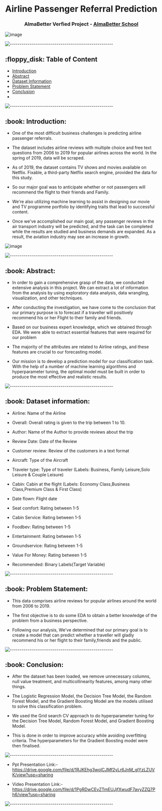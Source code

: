 <h1 align="center"> Airline Passenger Referral Prediction
 </h1>

<h3 align="center"> AlmaBetter Verfied Project - <a href="https://www.almabetter.com/"> AlmaBetter School </a> </h5>


![image](https://user-images.githubusercontent.com/92014177/163603808-d023f89a-da45-4ea5-9dcd-1291849d3f39.png)

<p> </p>

![-----------------------------------------------------](https://raw.githubusercontent.com/andreasbm/readme/master/assets/lines/rainbow.png)

<h2> :floppy_disk: Table of Content</h2>

  * [Introduction](#Introduction)
  * [Abstract](#Abstract)
  * [Dataset Information](#dataset-information)
  * [Problem Statement](#Problem-Statement)
  * [Conclusion](#Conclusion)
  * 

![-----------------------------------------------------](https://raw.githubusercontent.com/andreasbm/readme/master/assets/lines/rainbow.png)



<h2> :book: Introduction:</h2>

* One of the most difficult business challenges is predicting airline passenger referrals.

* The dataset includes airline reviews with multiple choice and free text questions from 2006 to 2019 for popular airlines across the world. In the spring of 2019, data will be scraped. 

* As of 2019, the dataset contains TV shows and movies available on Netflix. Fixable, a third-party Netflix search engine, provided the data for this study.

* So our major goal was to anticipate whether or not passengers will recommend the flight to their friends and Family.


* We're also utilizing machine learning to assist in designing our movie and TV programme portfolio by identifying traits that lead to successful content.

* Once we've accomplished our main goal, any passenger reviews in the air transport industry will be predicted, and the task can be completed while the results are studied and business demands are expanded. As a result, the aviation industry may see an increase in growth.


![image](https://user-images.githubusercontent.com/92014177/163606092-8ed67e57-5925-48d9-840b-e74c1c0da017.png)


![-----------------------------------------------------](https://raw.githubusercontent.com/andreasbm/readme/master/assets/lines/rainbow.png)


<h2> :book: Abstract:</h2>

* In order to gain a comprehensive grasp of the data, we conducted extensive analysis in this project. We can extract a lot of information from the analysis by using exploratory data analysis, data wrangling, visualization, and other techniques.

* After conducting the investigation, we have come to the conclusion that our primary purpose is to forecast if a traveller will positively recommend his or her Flight  to their family and friends.

* Based on our business expert knowledge, which we obtained through EDA. We were able to extract essential features that were required for our problem 

* The majority of the attributes are related to Airline ratings, and these features are crucial to our forecasting model.

* Our mission is to develop a prediction model for our classification task. With the help of a number of machine learning algorithms and hyperparameter tuning, the optimal model must be built in order to produce the most effective and realistic results.



![-----------------------------------------------------](https://raw.githubusercontent.com/andreasbm/readme/master/assets/lines/rainbow.png)


<h2> :book: Dataset information:</h2>


* Airline: Name of the Airline


* Overall: Overall rating is given to the trip between 1 to 10. 


* Author: Name of the Author to provide reviews about the trip 


* Review Date: Date of the Review


* Customer review: Review of the customers in a text format 


* Aircraft: Type of the Aircraft 


* Traveler type: Type of traveler (Labels: Business, Family Leisure,Solo Leisure & Couple Leisure) 


* Cabin: Cabin at the flight (Labels: Economy Class,Business Class,Premium Class & First Class)


* Date flown: Flight date 


* Seat comfort: Rating between 1-5 


* Cabin Service: Rating between 1-5 


* Foodbev: Rating between 1-5 

* Entertainment: Rating between 1-5 

* Groundservice: Rating between 1-5 

* Value For Money: Rating between 1-5 

* Recommended: Binary Labels(Target Variable)



![-----------------------------------------------------](https://raw.githubusercontent.com/andreasbm/readme/master/assets/lines/rainbow.png)

<h2> :book: Problem Statement:</h2>

* This data comprises airline reviews for popular airlines around the world from 2006 to 2019.

* The first objective is to do some EDA to obtain a better knowledge of the problem from a business perspective. 

* Following our analysis, We've determined that our primary goal is to create a model that can predict whether a traveller will gladly recommend his or her flight to their family,friends and the public.




![-----------------------------------------------------](https://raw.githubusercontent.com/andreasbm/readme/master/assets/lines/rainbow.png)

<h2> :book: Conclusion:</h2>

* After the dataset has been loaded, we remove unnecessary columns, null value treatment, and multicollinearity features, among many other things.

* The Logistic Regression Model, the Decision Tree Model, the Random Forest Model, and the Gradient Boosting Model are the models utilised to solve this classification problem.

* We used the Grid search CV approach to do hyperparameter tuning for the Decision Tree Model, Random Forest Model, and Gradient Boosting Model. 

* This is done in order to improve accuracy while avoiding overfitting criteria. The hyperparameters for the Gradient Boosting model were then finalised.



![-----------------------------------------------------](https://raw.githubusercontent.com/andreasbm/readme/master/assets/lines/rainbow.png)

* Ppt Presentation Link:-https://drive.google.com/file/d/1RJKEhg3wolCJMf2yLr6JnM_glYzLZUVK/view?usp=sharing

* Video Presentation Link:-https://drive.google.com/file/d/1PgRDwCEvZTmEUJjfXwudF7avyZZQ7Ph6/view?usp=sharing


![-----------------------------------------------------](https://raw.githubusercontent.com/andreasbm/readme/master/assets/lines/rainbow.png)
